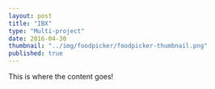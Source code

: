 ```yaml
---
layout: post
title: "IBX"
type: "Multi-project"
date: 2016-04-30
thumbnail: "../img/foodpicker/foodpicker-thumbnail.png"
published: true
---
```


This is where the content goes!
